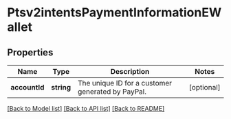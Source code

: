 # Ptsv2intentsPaymentInformationEWallet

## Properties
Name | Type | Description | Notes
------------ | ------------- | ------------- | -------------
**accountId** | **string** | The unique ID for a customer generated by PayPal. | [optional] 

[[Back to Model list]](../README.md#documentation-for-models) [[Back to API list]](../README.md#documentation-for-api-endpoints) [[Back to README]](../README.md)


